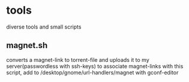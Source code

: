 tools
=====

diverse tools and small scripts

magnet.sh 
---------
converts a magnet-link to torrent-file and uploads it to my server(passwordless with ssh-keys)
to associate magnet-links with this script, add to /desktop/gnome/url-handlers/magnet with gconf-editor
